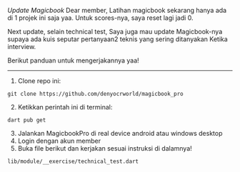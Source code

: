 *Update Magicbook*
Dear member, Latihan magicbook sekarang hanya ada di 1 projek ini saja yaa.
Untuk scores-nya, saya reset lagi jadi 0.

Next update, selain technical test,
Saya juga mau update Magicbook-nya supaya ada kuis seputar pertanyaan2 teknis yang sering ditanyakan Ketika interview. 

Berikut panduan untuk mengerjakannya yaa!

---
1. Clone repo ini:
```
git clone https://github.com/denyocrworld/magicbook_pro
```
2. Ketikkan perintah ini di terminal:
```
dart pub get
```
3. Jalankan MagicbookPro di real device android atau windows desktop
4. Login dengan akun member
5. Buka file berikut dan kerjakan sesuai instruksi di dalamnya!
```
lib/module/__exercise/technical_test.dart
```